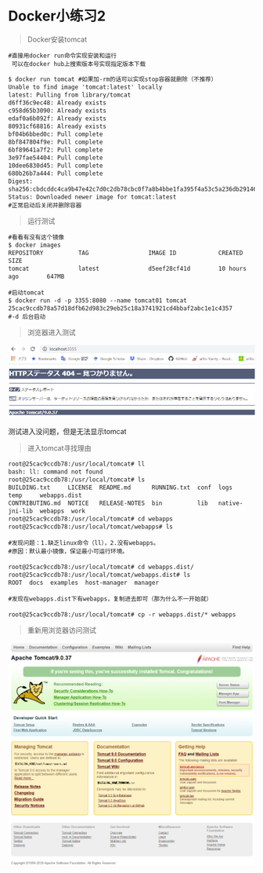 # Docker小练习2

> Docker安装tomcat

```shell
#直接用docker run命令实现安装和运行
 可以在docker hub上搜索版本号实现指定版本下载
```

```shell
$ docker run tomcat #如果加-rm的话可以实现stop容器就删除（不推荐）
Unable to find image 'tomcat:latest' locally
latest: Pulling from library/tomcat
d6ff36c9ec48: Already exists
c958d65b3090: Already exists
edaf0a6b092f: Already exists
80931cf68816: Already exists
bf04b6bbed0c: Pull complete
8bf847804f9e: Pull complete
6bf89641a7f2: Pull complete
3e97fae54404: Pull complete
10dee6830d45: Pull complete
680b26b7a444: Pull complete
Digest: sha256:cbdcddc4ca9b47e42c7d0c2db78cbc0f7a8b4bbe1fa395f4a53c5a236db29146
Status: Downloaded newer image for tomcat:latest
#正常启动后关闭并删除容器
```



> 运行测试

```shell
#看看有没有这个镜像
$ docker images
REPOSITORY          TAG                 IMAGE ID            CREATED             SIZE
tomcat              latest              d5eef28cf41d        10 hours ago        647MB

#启动tomcat
$ docker run -d -p 3355:8080 --name tomcat01 tomcat
25cac9ccdb78a57d18dfb62d983c29eb25c18a3741921cd4bbaf2abc1e1c4357
#-d 后台启动
```



> 浏览器进入测试

![tomcat-browser.png](https://github.com/Yusameki/LearningDocker/blob/master/Pictures/tomcat-browser.png?raw=true)

测试进入没问题，但是无法显示tomcat



> 进入tomcat寻找理由

```shell
root@25cac9ccdb78:/usr/local/tomcat# ll
bash: ll: command not found
root@25cac9ccdb78:/usr/local/tomcat# ls
BUILDING.txt     LICENSE  README.md      RUNNING.txt  conf  logs            temp     webapps.dist
CONTRIBUTING.md  NOTICE   RELEASE-NOTES  bin          lib   native-jni-lib  webapps  work        
root@25cac9ccdb78:/usr/local/tomcat# cd webapps
root@25cac9ccdb78:/usr/local/tomcat/webapps# ls

#发现问题：1.缺乏linux命令（ll），2.没有webapps。
#原因：默认最小镜像，保证最小可运行环境。

root@25cac9ccdb78:/usr/local/tomcat# cd webapps.dist/
root@25cac9ccdb78:/usr/local/tomcat/webapps.dist# ls
ROOT  docs  examples  host-manager  manager    

#发现在webapps.dist下有webapps，复制进去即可（那为什么不一开始就）

root@25cac9ccdb78:/usr/local/tomcat# cp -r webapps.dist/* webapps
```



> 重新用浏览器访问测试

![tomcat-success.png](https://github.com/Yusameki/LearningDocker/blob/master/Pictures/tomcat-success.png?raw=true)

